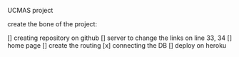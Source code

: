UCMAS project

create the bone of the project:

[] creating repository on github
[] server
	to change the links on line 33, 34
[] home page
[] create the routing
[x] connecting the DB
[] deploy on heroku